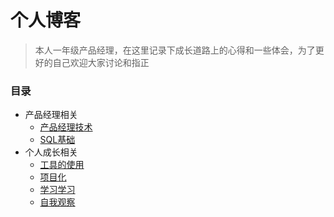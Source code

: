 # 个人博客

> 本人一年级产品经理，在这里记录下成长道路上的心得和一些体会，为了更好的自己欢迎大家讨论和指正



### 目录

- 产品经理相关
  - [产品经理技术](./pm/产品经理技术.md)
  - [SQL基础](./pm/SQL基础语法.md)
- 个人成长相关
  - [工具的使用](./工具的使用.md)
  - [项目化](./项目化.md)
  - [学习学习](./学习学习.md)
  - [自我观察](./lookmyself.md)


